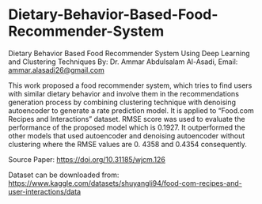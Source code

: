 # Dietary-Behavior-Based-Food-Recommender-System

Dietary Behavior Based Food Recommender System Using Deep Learning and Clustering Techniques
By: Dr. Ammar Abdulsalam Al-Asadi, Email: ammar.alasadi26@gmail.com

This work proposed a food recommender system, which tries to find users with similar dietary behavior and involve them in the recommendations generation process by combining clustering technique with denoising autoencoder to generate a rate prediction model. It is applied to “Food.com Recipes and Interactions” dataset. RMSE score was used to evaluate the performance of the proposed model which is 0.1927. It outperformed the other models that used autoencoder and denoising autoencoder without clustering where the RMSE values are 0. 4358 and 0.4354 consequently.

Source Paper: https://doi.org/10.31185/wjcm.126

Dataset can be downloaded from: https://www.kaggle.com/datasets/shuyangli94/food-com-recipes-and-user-interactions/data
